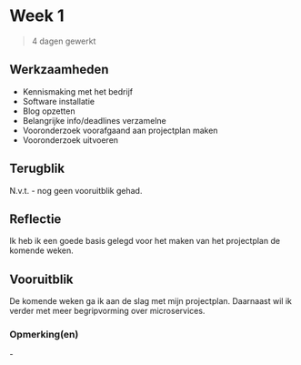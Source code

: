 # Week 1
> 4 dagen gewerkt

## Werkzaamheden
- Kennismaking met het bedrijf
- Software installatie
- Blog opzetten
- Belangrijke info/deadlines verzamelne
- Vooronderzoek voorafgaand aan projectplan maken
- Vooronderzoek uitvoeren

## Terugblik
N.v.t. - nog geen vooruitblik gehad.

## Reflectie
Ik heb ik een goede basis gelegd voor het maken van het projectplan de komende weken.

## Vooruitblik
De komende weken ga ik aan de slag met mijn projectplan. Daarnaast wil ik verder met meer begripvorming over microservices.

### Opmerking(en)
\-

